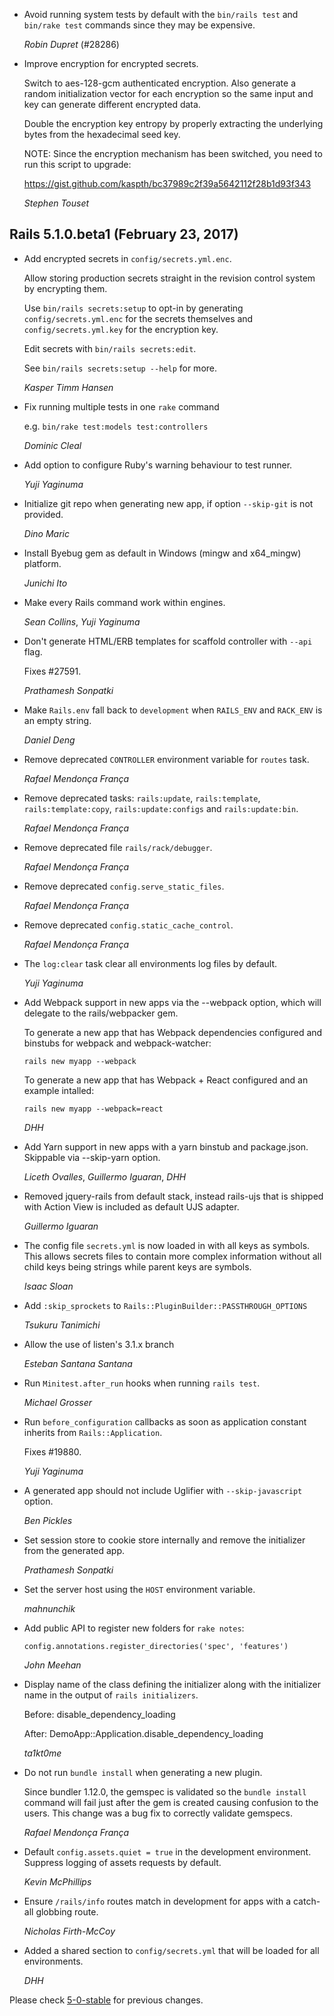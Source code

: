 *   Avoid running system tests by default with the `bin/rails test`
    and `bin/rake test` commands since they may be expensive.

    *Robin Dupret* (#28286)

*   Improve encryption for encrypted secrets.

    Switch to aes-128-gcm authenticated encryption. Also generate a random
    initialization vector for each encryption so the same input and key can
    generate different encrypted data.

    Double the encryption key entropy by properly extracting the underlying
    bytes from the hexadecimal seed key.

    NOTE: Since the encryption mechanism has been switched, you need to run
    this script to upgrade:

    https://gist.github.com/kaspth/bc37989c2f39a5642112f28b1d93f343

    *Stephen Touset*

## Rails 5.1.0.beta1 (February 23, 2017) ##

*   Add encrypted secrets in `config/secrets.yml.enc`.

    Allow storing production secrets straight in the revision control system by
    encrypting them.

    Use `bin/rails secrets:setup` to opt-in by generating `config/secrets.yml.enc`
    for the secrets themselves and `config/secrets.yml.key` for the encryption key.

    Edit secrets with `bin/rails secrets:edit`.

    See `bin/rails secrets:setup --help` for more.

    *Kasper Timm Hansen*

*   Fix running multiple tests in one `rake` command

    e.g. `bin/rake test:models test:controllers`

    *Dominic Cleal*

*   Add option to configure Ruby's warning behaviour to test runner.

    *Yuji Yaginuma*

*   Initialize git repo when generating new app, if option `--skip-git`
    is not provided.

    *Dino Maric*

*   Install Byebug gem as default in Windows (mingw and x64_mingw) platform.

    *Junichi Ito*

*   Make every Rails command work within engines.

    *Sean Collins*, *Yuji Yaginuma*

*   Don't generate HTML/ERB templates for scaffold controller with `--api` flag.

    Fixes #27591.

    *Prathamesh Sonpatki*

*   Make `Rails.env` fall back to `development` when `RAILS_ENV` and `RACK_ENV` is an empty string.

    *Daniel Deng*

*   Remove deprecated `CONTROLLER` environment variable for `routes` task.

    *Rafael Mendonça França*

*   Remove deprecated tasks: `rails:update`, `rails:template`, `rails:template:copy`,
    `rails:update:configs` and `rails:update:bin`.

    *Rafael Mendonça França*

*   Remove deprecated file `rails/rack/debugger`.

    *Rafael Mendonça França*

*   Remove deprecated `config.serve_static_files`.

    *Rafael Mendonça França*

*   Remove deprecated `config.static_cache_control`.

    *Rafael Mendonça França*

*   The `log:clear` task clear all environments log files by default.

    *Yuji Yaginuma*

*   Add Webpack support in new apps via the --webpack option, which will delegate to the rails/webpacker gem.

    To generate a new app that has Webpack dependencies configured and binstubs for webpack and webpack-watcher:

      `rails new myapp --webpack`

    To generate a new app that has Webpack + React configured and an example intalled:

      `rails new myapp --webpack=react`

    *DHH*

*   Add Yarn support in new apps with a yarn binstub and package.json. Skippable via --skip-yarn option.

    *Liceth Ovalles*, *Guillermo Iguaran*, *DHH*

*   Removed jquery-rails from default stack, instead rails-ujs that is shipped
    with Action View is included as default UJS adapter.

    *Guillermo Iguaran*

*   The config file `secrets.yml` is now loaded in with all keys as symbols.
    This allows secrets files to contain more complex information without all
    child keys being strings while parent keys are symbols.

    *Isaac Sloan*

*   Add `:skip_sprockets` to `Rails::PluginBuilder::PASSTHROUGH_OPTIONS`

    *Tsukuru Tanimichi*

*   Allow the use of listen's 3.1.x branch

    *Esteban Santana Santana*

*   Run `Minitest.after_run` hooks when running `rails test`.

    *Michael Grosser*

*   Run `before_configuration` callbacks as soon as application constant
    inherits from `Rails::Application`.

    Fixes #19880.

    *Yuji Yaginuma*

*   A generated app should not include Uglifier with `--skip-javascript` option.

    *Ben Pickles*

*   Set session store to cookie store internally and remove the initializer from
    the generated app.

    *Prathamesh Sonpatki*

*   Set the server host using the `HOST` environment variable.

    *mahnunchik*

*   Add public API to register new folders for `rake notes`:

        config.annotations.register_directories('spec', 'features')

    *John Meehan*

*   Display name of the class defining the initializer along with the initializer
    name in the output of `rails initializers`.

    Before:
        disable_dependency_loading

    After:
        DemoApp::Application.disable_dependency_loading

    *ta1kt0me*

*   Do not run `bundle install` when generating a new plugin.

    Since bundler 1.12.0, the gemspec is validated so the `bundle install`
    command will fail just after the gem is created causing confusion to the
    users. This change was a bug fix to correctly validate gemspecs.

    *Rafael Mendonça França*

*   Default `config.assets.quiet = true` in the development environment. Suppress
    logging of assets requests by default.

    *Kevin McPhillips*

*   Ensure `/rails/info` routes match in development for apps with a catch-all globbing route.

    *Nicholas Firth-McCoy*

*   Added a shared section to `config/secrets.yml` that will be loaded for all environments.

    *DHH*

Please check [5-0-stable](https://github.com/rails/rails/blob/5-0-stable/railties/CHANGELOG.md) for previous changes.
